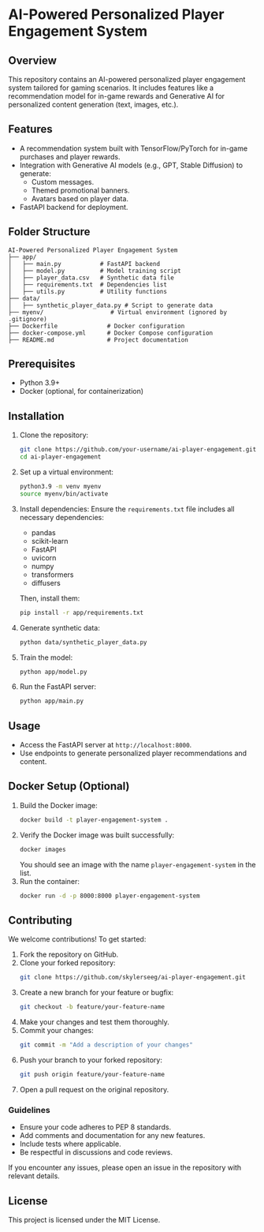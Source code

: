 # AI-Powered Personalized Player Engagement System

## Overview
This repository contains an AI-powered personalized player engagement system tailored for gaming scenarios. It includes features like a recommendation model for in-game rewards and Generative AI for personalized content generation (text, images, etc.).

## Features
- A recommendation system built with TensorFlow/PyTorch for in-game purchases and player rewards.
- Integration with Generative AI models (e.g., GPT, Stable Diffusion) to generate:
  - Custom messages.
  - Themed promotional banners.
  - Avatars based on player data.
- FastAPI backend for deployment.

## Folder Structure
```
AI-Powered Personalized Player Engagement System
├── app/
│   ├── main.py           # FastAPI backend
│   ├── model.py          # Model training script
│   ├── player_data.csv   # Synthetic data file
│   ├── requirements.txt  # Dependencies list
│   ├── utils.py          # Utility functions
├── data/
│   ├── synthetic_player_data.py # Script to generate data
├── myenv/                   # Virtual environment (ignored by .gitignore)
├── Dockerfile              # Docker configuration
├── docker-compose.yml      # Docker Compose configuration
├── README.md               # Project documentation
```

## Prerequisites
- Python 3.9+
- Docker (optional, for containerization)

## Installation
1. Clone the repository:
   ```bash
   git clone https://github.com/your-username/ai-player-engagement.git
   cd ai-player-engagement
   ```
2. Set up a virtual environment:
   ```bash
   python3.9 -m venv myenv
   source myenv/bin/activate
   ```
3. Install dependencies:
   Ensure the `requirements.txt` file includes all necessary dependencies:
   - pandas
   - scikit-learn
   - FastAPI
   - uvicorn
   - numpy
   - transformers
   - diffusers

   Then, install them:
   ```bash
   pip install -r app/requirements.txt
   ```
4. Generate synthetic data:
   ```bash
   python data/synthetic_player_data.py
   ```
5. Train the model:
   ```bash
   python app/model.py
   ```
6. Run the FastAPI server:
   ```bash
   python app/main.py
   ```

## Usage
- Access the FastAPI server at `http://localhost:8000`.
- Use endpoints to generate personalized player recommendations and content.

## Docker Setup (Optional)
1. Build the Docker image:
   ```bash
   docker build -t player-engagement-system .
   ```
2. Verify the Docker image was built successfully:
   ```bash
   docker images
   ```
   You should see an image with the name `player-engagement-system` in the list.
3. Run the container:
   ```bash
   docker run -d -p 8000:8000 player-engagement-system
   ```

## Contributing
We welcome contributions! To get started:
1. Fork the repository on GitHub.
2. Clone your forked repository:
   ```bash
   git clone https://github.com/skylerseeg/ai-player-engagement.git
   ```
3. Create a new branch for your feature or bugfix:
   ```bash
   git checkout -b feature/your-feature-name
   ```
4. Make your changes and test them thoroughly.
5. Commit your changes:
   ```bash
   git commit -m "Add a description of your changes"
   ```
6. Push your branch to your forked repository:
   ```bash
   git push origin feature/your-feature-name
   ```
7. Open a pull request on the original repository.

### Guidelines
- Ensure your code adheres to PEP 8 standards.
- Add comments and documentation for any new features.
- Include tests where applicable.
- Be respectful in discussions and code reviews.

If you encounter any issues, please open an issue in the repository with relevant details.

## License
This project is licensed under the MIT License.
